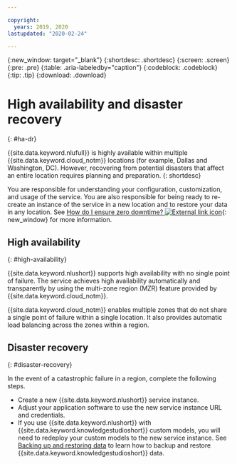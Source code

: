 ```yaml
---

copyright:
  years: 2019, 2020
lastupdated: "2020-02-24"

---
```


{:new_window: target="_blank"}
{:shortdesc: .shortdesc}
{:screen: .screen}
{:pre: .pre}
{:table: .aria-labeledby="caption"}
{:codeblock: .codeblock}
{:tip: .tip}
{:download: .download}

# High availability and disaster recovery
{: #ha-dr}

{{site.data.keyword.nlufull}} is highly available within multiple {{site.data.keyword.cloud_notm}} locations (for example, Dallas and Washington, DC). However, recovering from potential disasters that affect an entire location requires planning and preparation.
{: shortdesc}

You are responsible for understanding your configuration, customization, and usage of the service. You are also responsible for being ready to re-create an instance of the service in a new location and to restore your data in any location. See [How do I ensure zero downtime? ![External link icon](../../icons/launch-glyph.svg "External link icon")](/docs/overview?topic=overview-zero-downtime#zero-downtime){: new_window} for more information.

## High availability
{: #high-availability}

{{site.data.keyword.nlushort}} supports high availability with no single point of failure. The service achieves high availability automatically and transparently by using the multi-zone region (MZR) feature provided by {{site.data.keyword.cloud_notm}}.

{{site.data.keyword.cloud_notm}} enables multiple zones that do not share a single point of failure within a single location. It also provides automatic load balancing across the zones within a region.

## Disaster recovery
{: #disaster-recovery}

In the event of a catastrophic failure in a region, complete the following steps.

- Create a new {{site.data.keyword.nlushort}} service instance.
- Adjust your application software to use the new service instance URL and credentials.
- If you use {{site.data.keyword.nlushort}} with {{site.data.keyword.knowledgestudioshort}} custom models, you will need to redeploy your custom models to the new service instance. See [Backing up and restoring data](/docs/watson-knowledge-studio?topic=watson-knowledge-studio-backup-restore#restoremodels) to learn how to backup and restore {{site.data.keyword.knowledgestudioshort}} data. 
